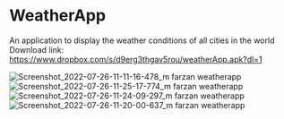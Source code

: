 # WeatherApp
An application to display the weather conditions of all cities in the world
Download link: https://www.dropbox.com/s/d9erg3thgav5rou/weatherApp.apk?dl=1

![Screenshot_2022-07-26-11-11-16-478_m farzan weatherapp](https://user-images.githubusercontent.com/60168299/181103055-580cb7cd-5787-4800-b1c0-3651cff1bafa.jpg)
![Screenshot_2022-07-26-11-25-17-774_m farzan weatherapp](https://user-images.githubusercontent.com/60168299/181103061-80d1edce-1721-4065-9def-613a08102a5f.jpg)
![Screenshot_2022-07-26-11-24-09-297_m farzan weatherapp](https://user-images.githubusercontent.com/60168299/181103066-8327a5b0-6cf9-4c10-9817-fa06f4663544.jpg)
![Screenshot_2022-07-26-11-20-00-637_m farzan weatherapp](https://user-images.githubusercontent.com/60168299/181103073-0fa2bce7-9faf-48e9-a27a-c75eace34a27.jpg)

